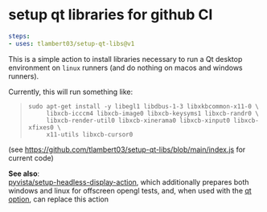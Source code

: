 # setup qt libraries for github CI

```yaml
steps:
- uses: tlambert03/setup-qt-libs@v1
```


This is a simple action to install libraries necessary to run a Qt desktop environment on
`linux` runners (and do nothing on macos and windows runners).

Currently, this will run something like:

> ```
> sudo apt-get install -y libegl1 libdbus-1-3 libxkbcommon-x11-0 \
>      libxcb-icccm4 libxcb-image0 libxcb-keysyms1 libxcb-randr0 \
>      libxcb-render-util0 libxcb-xinerama0 libxcb-xinput0 libxcb-xfixes0 \
>      x11-utils libxcb-cursor0
> ```

(see https://github.com/tlambert03/setup-qt-libs/blob/main/index.js for current code)

**See also**:  
[pyvista/setup-headless-display-action](https://github.com/pyvista/setup-headless-display-action),
which additionally prepares both windows and linux for offscreen opengl tests,
and, when used with the [qt option]([pyvista/setup-headless-display-action](https://github.com/pyvista/setup-headless-display-action#options)),
can replace this action
